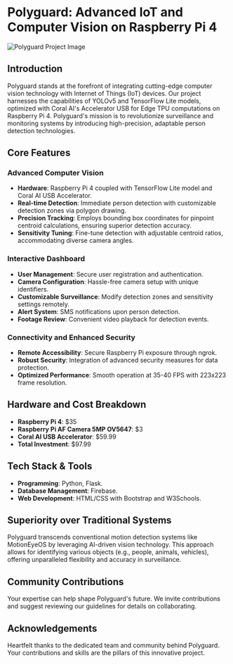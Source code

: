 # Polyguard: Advanced IoT and Computer Vision on Raspberry Pi 4

![Polyguard Project Image](https://github.com/huygiatrng/Polyguard/assets/67343196/ecbd9211-4ee5-4db6-a64b-decafa79d7ac)

## Introduction
Polyguard stands at the forefront of integrating cutting-edge computer vision technology with Internet of Things (IoT) devices. Our project harnesses the capabilities of YOLOv5 and TensorFlow Lite models, optimized with Coral AI's Accelerator USB for Edge TPU computations on Raspberry Pi 4. Polyguard's mission is to revolutionize surveillance and monitoring systems by introducing high-precision, adaptable person detection technologies.

## Core Features

### Advanced Computer Vision
- **Hardware**: Raspberry Pi 4 coupled with TensorFlow Lite model and Coral AI USB Accelerator.
- **Real-time Detection**: Immediate person detection with customizable detection zones via polygon drawing.
- **Precision Tracking**: Employs bounding box coordinates for pinpoint centroid calculations, ensuring superior detection accuracy.
- **Sensitivity Tuning**: Fine-tune detection with adjustable centroid ratios, accommodating diverse camera angles.

### Interactive Dashboard
- **User Management**: Secure user registration and authentication.
- **Camera Configuration**: Hassle-free camera setup with unique identifiers.
- **Customizable Surveillance**: Modify detection zones and sensitivity settings remotely.
- **Alert System**: SMS notifications upon person detection.
- **Footage Review**: Convenient video playback for detection events.

### Connectivity and Enhanced Security
- **Remote Accessibility**: Secure Raspberry Pi exposure through ngrok.
- **Robust Security**: Integration of advanced security measures for data protection.
- **Optimized Performance**: Smooth operation at 35-40 FPS with 223x223 frame resolution.

## Hardware and Cost Breakdown
- **Raspberry Pi 4**: $35
- **Raspberry Pi AF Camera 5MP OV5647**: $3
- **Coral AI USB Accelerator**: $59.99
- **Total Investment**: $97.99

## Tech Stack & Tools
- **Programming**: Python, Flask.
- **Database Management**: Firebase.
- **Web Development**: HTML/CSS with Bootstrap and W3Schools.

## Superiority over Traditional Systems
Polyguard transcends conventional motion detection systems like MotionEyeOS by leveraging AI-driven vision technology. This approach allows for identifying various objects (e.g., people, animals, vehicles), offering unparalleled flexibility and accuracy in surveillance.

## Community Contributions
Your expertise can help shape Polyguard's future. We invite contributions and suggest reviewing our guidelines for details on collaborating.

## Acknowledgements
Heartfelt thanks to the dedicated team and community behind Polyguard. Your contributions and skills are the pillars of this innovative project.
